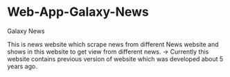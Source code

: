 # Web-App-Galaxy-News
Galaxy News

This is news website which scrape news from different News website and shows in this website to get view from different news.
->  Currently this website contains previous version of website which was developed about 5 years ago.

